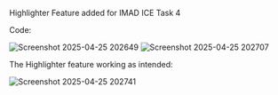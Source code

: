 Highlighter Feature added for IMAD ICE Task 4

Code:

![Screenshot 2025-04-25 202649](https://github.com/user-attachments/assets/89867d0a-f98b-4f85-bd45-a928ae263c6d)
![Screenshot 2025-04-25 202707](https://github.com/user-attachments/assets/c1aeb789-2a16-4309-ba50-6bd42db65d2d)

The Highlighter feature working as intended:

![Screenshot 2025-04-25 202741](https://github.com/user-attachments/assets/5a64682d-475f-406e-b6ac-7faf91f88728)
